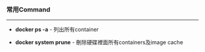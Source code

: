 ### 常用Command
---
* **docker ps -a** - 列出所有container

* **docker system prune** - 刪除硬碟裡面所有containers及image cache

